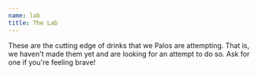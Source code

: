 ```yaml
---
name: lab
title: The Lab
---
```


These are the cutting edge of drinks that we Palos are
attempting.  That is, we haven't made them yet and
are looking for an attempt to do so.  Ask for one
if you're feeling brave!
